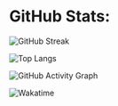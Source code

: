 # GitHub Stats:

![GitHub Streak](https://github-readme-streak-stats.herokuapp.com/?user=Armaghan-Bashir-ch&theme=nord&hide_border=true)

![Top Langs](https://github-readme-stats.vercel.app/api/top-langs/?username=Armaghan-Bashir-ch&layout=compact&theme=nord)

![GitHub Activity Graph](https://github-readme-activity-graph.vercel.app/graph?username=Armaghan-Bashir-ch&theme=nord&custom_title=Contribution%20Graph)

![Wakatime](https://wakatime.com/badge/user/76123457-8846-43db-95b0-bec38b051726.svg)

